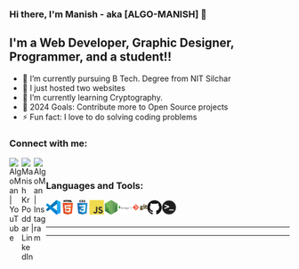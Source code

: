 ### Hi there, I'm Manish - aka [ALGO-MANISH] 👋

## I'm a Web Developer, Graphic Designer, Programmer, and a student!!
- 👯 I’m currently pursuing B Tech. Degree from NIT Silchar
- 🔭 I just hosted two websites
- 🌱 I’m currently learning Cryptography.
- 🥅 2024 Goals: Contribute more to Open Source projects
- ⚡ Fun fact: I love to do solving coding problems




### Connect with me:

[<img align="left" alt="AlgoMan | YouTube" width="22px" src="https://cdn.jsdelivr.net/npm/simple-icons@v3/icons/youtube.svg" />][youtube]
[<img align="left" alt="Manish Kr Poddar | LinkedIn" width="22px" src="https://cdn.jsdelivr.net/npm/simple-icons@v3/icons/linkedin.svg" />][linkedin]
[<img align="left" alt="AlgoMan | Instagram" width="22px" src="https://cdn.jsdelivr.net/npm/simple-icons@v3/icons/instagram.svg" />][instagram]

<br />

### Languages and Tools:

<img align="left" alt="Visual Studio Code" width="26px" src="https://raw.githubusercontent.com/github/explore/80688e429a7d4ef2fca1e82350fe8e3517d3494d/topics/visual-studio-code/visual-studio-code.png" />
<img align="left" alt="HTML5" width="26px" src="https://raw.githubusercontent.com/github/explore/80688e429a7d4ef2fca1e82350fe8e3517d3494d/topics/html/html.png" />
<img align="left" alt="CSS3" width="26px" src="https://raw.githubusercontent.com/github/explore/80688e429a7d4ef2fca1e82350fe8e3517d3494d/topics/css/css.png" />
<img align="left" alt="JavaScript" width="26px" src="https://raw.githubusercontent.com/github/explore/80688e429a7d4ef2fca1e82350fe8e3517d3494d/topics/javascript/javascript.png" />
<img align="left" alt="Node.js" width="26px" src="https://raw.githubusercontent.com/github/explore/80688e429a7d4ef2fca1e82350fe8e3517d3494d/topics/nodejs/nodejs.png" />
<img align="left" alt="MongoDB" width="26px" src="https://raw.githubusercontent.com/github/explore/80688e429a7d4ef2fca1e82350fe8e3517d3494d/topics/mongodb/mongodb.png" />
<img align="left" alt="Git" width="26px" src="https://raw.githubusercontent.com/github/explore/80688e429a7d4ef2fca1e82350fe8e3517d3494d/topics/git/git.png" />
<img align="left" alt="GitHub" width="26px" src="https://raw.githubusercontent.com/github/explore/78df643247d429f6cc873026c0622819ad797942/topics/github/github.png" />
<img align="left" alt="Terminal" width="26px" src="https://raw.githubusercontent.com/github/explore/80688e429a7d4ef2fca1e82350fe8e3517d3494d/topics/terminal/terminal.png" />

<br />
<br />

---



---



[youtube]: https://www.youtube.com/channel/UC0eTDZ-3UpYL0lrIKM6il9Q
[instagram]: https://www.instagram.com/algo_man_/
[linkedin]: https://www.linkedin.com/in/manish-maheshwari-697a761ab

